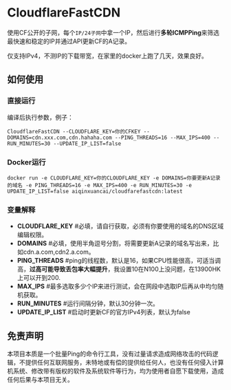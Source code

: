 # CloudflareFastCDN
使用CF公开的子网，每个`IP/24子网`中拿一个IP，然后进行**多轮ICMPPing**来筛选最快速和稳定的IP并通过API更新CF的A记录。

仅支持IPv4，不测IP的下载带宽，在家里的docker上跑了几天，效果良好。

## 如何使用

### 直接运行
编译后执行参数，例子：
```
CloudflareFastCDN --CLOUDFLARE_KEY=你的CFKEY --DOMAINS=cdn.xxx.com,cdn.hahaha.com --PING_THREADS=16 --MAX_IPS=400 --RUN_MINUTES=30 --UPDATE_IP_LIST=false
```

### Docker运行
```
docker run -e CLOUDFLARE_KEY=你的CLOUDFLARE_KEY -e DOMAINS=你要更新A记录的域名 -e PING_THREADS=16 -e MAX_IPS=400 -e RUN_MINUTES=30 -e UPDATE_IP_LIST=false aiqinxuancai/cloudfarefastcdn:latest
```

### 变量解释
* **CLOUDFLARE_KEY** #必填，请自行获取，必须有你要使用的域名的DNS区域编辑权限。
* **DOMAINS** #必填，使用半角逗号分割，将需要更新A记录的域名写出来，比如cdn.a.com,cdn2.a.com。
* **PING_THREADS** #ping的线程数，默认是16，如果CPU性能很高，可适当调高，**过高可能导致丢包率大幅提升**，我设置10在N100上没问题，在13900HK上可以开到200.
* **MAX_IPS** #最多选取多少个IP来进行测试，会在网段中选取IP后再从中均匀随机获取。
* **RUN_MINUTES** #运行间隔分钟，默认30分钟一次。
* **UPDATE_IP_LIST** #启动时更新CF的官方IPv4列表，默认为false


## 免责声明
本项目本质是一个批量Ping的命令行工具，没有过量请求造成网络攻击的代码逻辑，不提供任何互联网服务，未特地或有偿的提供给任何人，也没有任何侵入计算机系统、修改带有版权的软件及系统软件等行为，均为使用者自愿下载使用，造成任何后果与本项目无关。
